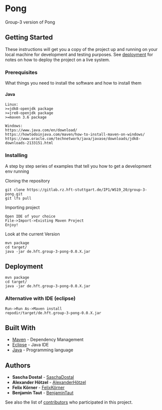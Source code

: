 # Pong

Group-3 version of Pong

## Getting Started

These instructions will get you a copy of the project up and running on your local machine for development and testing purposes.
See [deployment](#deployment) for notes on how to deploy the project on a live system.

### Prerequisites

What things you need to install the software and how to install them

#### Java
```
Linux:
>=jdk8-openjdk package
>=jre8-openjdk package
>=maven 3.6 package

Windows:
https://www.java.com/en/download/
https://howtodoinjava.com/maven/how-to-install-maven-on-windows/
https://www.oracle.com/technetwork/java/javase/downloads/jdk8-downloads-2133151.html
```

### Installing

A step by step series of examples that tell you how to get a development env running

Cloning the repository

```
git clone https://gitlab.rz.hft-stuttgart.de/IP1/WS19_20/group-3-pong.git
git lfs pull
```

Importing project

```
Open IDE of your choice
File->Import->Existing Maven Project
Enjoy!
```

Look at the current Version

```
mvn package
cd target/
java -jar de.hft.group-3-pong-0.0.X.jar
```

## Deployment

```
mvn package
cd target/
java -jar de.hft.group-3-pong-0.0.X.jar
```

### Alternative with IDE (eclipse)
```
Run->Run As->Maven install
repodir/target/de.hft.group-3-pong-0.0.X.jar
```

## Built With

* [Maven](https://maven.apache.org/) - Dependency Management
* [Eclipse](https://www.eclipse.org/) - Java IDE
* [Java](https://www.java.com/en/) - Programming language

## Authors

* **Sascha Dostal** - [SaschaDostal](https://gitlab.rz.hft-stuttgart.de/91dosa1bif)
* **Alexander Hötzel** - [AlexanderHötzel](https://gitlab.rz.hft-stuttgart.de/91hoal1bif)
* **Felix Körner** - [FelixKörner](https://gitlab.rz.hft-stuttgart.de/91kofe1bif)
* **Benjamin Taut** - [BenjaminTaut](https://gitlab.rz.hft-stuttgart.de/91tabe1bif)

See also the list of [contributors](https://gitlab.rz.hft-stuttgart.de/IP1/WS19_20/group-3-pong/-/graphs/master) who participated in this project.